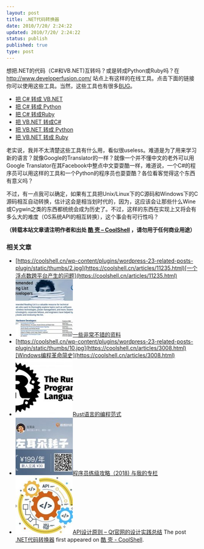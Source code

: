 ```yaml
---
layout: post
title: .NET代码转换器
date: 2010/7/20/ 2:24:22
updated: 2010/7/20/ 2:24:22
status: publish
published: true
type: post
---
```


想把.NET的代码（C#和VB.NET)互转吗？或是转成Python或Ruby吗？在 <http://www.developerfusion.com/> 站点上有这样的在线工具。点击下面的链接你可以使用这些工具。当然，这些工具也有很多[BUG](http://feedback.developerfusion.com/pages/code_converter)。


* [把 C# 转成 VB.NET](http://www.developerfusion.com/tools/convert/csharp-to-vb/)
* [把 C# 转成 Python](http://www.developerfusion.com/tools/convert/csharp-to-python/)
* [把 C# 转成Ruby](http://www.developerfusion.com/tools/convert/csharp-to-ruby/)
* [把 VB.NET 转成C#](http://www.developerfusion.com/tools/convert/vb-to-csharp/)
* [把 VB.NET 转成 Python](http://www.developerfusion.com/tools/convert/vb-to-python/)
* [把 VB.NET 转成 Ruby](http://www.developerfusion.com/tools/convert/vb-to-ruby/)


老实说，我并不太清楚这些工具有什么用，看似很useless。难道是为了用来学习新的语言？就像Google的Translator的一样？就像一个并不懂中文的老外可以用Google Translator在其Facebook中整点中文耍耍酷一样，难道说，一个C#的程序员可以用这样的工具和一个Python的程序员也耍耍酷？各位看客觉得这个东西有意义吗？


不过，有一点我可以确定，如果有工具把Unix/Linux下的C源码和Windows下的C源码相互自动转换，估计这会是相当划时代的，因为，这应该会让那些什么Wine或Cygwin之类的东西都统统会成为历史了。不过，这样的东西在实现上又将会有多么大的难度（OS系统API的相互转换），这个事会有可行性吗？



**（转载本站文章请注明作者和出处 [酷 壳 – CoolShell](https://coolshell.cn/) ，请勿用于任何商业用途）**



### 相关文章

* [https://coolshell.cn/wp-content/plugins/wordpress-23-related-posts-plugin/static/thumbs/2.jpg](https://coolshell.cn/articles/11235.html)[一个浮点数跨平台产生的问题](https://coolshell.cn/articles/11235.html)
* [![一些非常不错的资料](../wp-content/uploads/2010/10/Intel-Recommended-Books-for-Developers-150x150.jpg)](https://coolshell.cn/articles/3192.html)[一些非常不错的资料](https://coolshell.cn/articles/3192.html)
* [https://coolshell.cn/wp-content/plugins/wordpress-23-related-posts-plugin/static/thumbs/10.jpg](https://coolshell.cn/articles/3008.html)[Windows编程革命简史](https://coolshell.cn/articles/3008.html)
* [![Rust语言的编程范式](../wp-content/uploads/2020/03/rust-social-wide-150x150.jpg)](https://coolshell.cn/articles/20845.html)[Rust语言的编程范式](https://coolshell.cn/articles/20845.html)
* [![程序员练级攻略（2018)  与我的专栏](../wp-content/uploads/2018/05/300x262-150x150.jpg)](https://coolshell.cn/articles/18360.html)[程序员练级攻略（2018) 与我的专栏](https://coolshell.cn/articles/18360.html)
* [![API设计原则 – Qt官网的设计实践总结](../wp-content/uploads/2017/07/api-design-300x278-2-150x150.jpg)](https://coolshell.cn/articles/18024.html)[API设计原则 – Qt官网的设计实践总结](https://coolshell.cn/articles/18024.html)
The post [.NET代码转换器](https://coolshell.cn/articles/2672.html) first appeared on [酷 壳 - CoolShell](https://coolshell.cn).